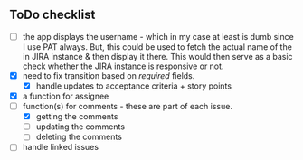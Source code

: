 ## ToDo checklist

- [ ] the app displays the username - which in my case at least is dumb since I use PAT always. But, this could be used to fetch the actual name of the in JIRA instance & then display it there. This would then serve as a basic check whether the JIRA instance is responsive or not.
- [x] need to fix transition based on *required* fields.
    - [x] handle updates to acceptance criteria + story points
- [x] a function for assignee
- [ ] function(s) for comments - these are part of each issue.
  - [x] getting the comments
  - [ ] updating the comments
  - [ ] deleting the comments 
- [ ] handle linked issues
